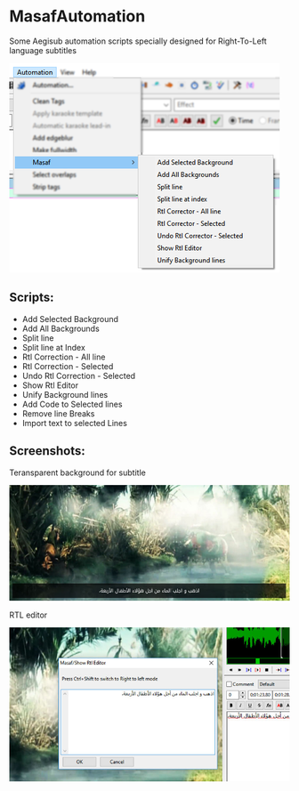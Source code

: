 # MasafAutomation
Some Aegisub automation scripts specially designed for Right-To-Left language subtitles

![Masaf Automation](img/MasafAutomation.png)

## Scripts:
* Add Selected Background
* Add All Backgrounds
* Split line
* Split line at Index
* Rtl Correction - All line
* Rtl Correction - Selected
* Undo Rtl Correction - Selected
* Show Rtl Editor
* Unify Background lines
* Add Code to Selected lines
* Remove line Breaks
* Import text to selected Lines

## Screenshots:

Teransparent background for subtitle

![Add Background](img/AddBackground.jpg)

RTL editor

![Rtl Editor](img/RtlEditor.jpg)
